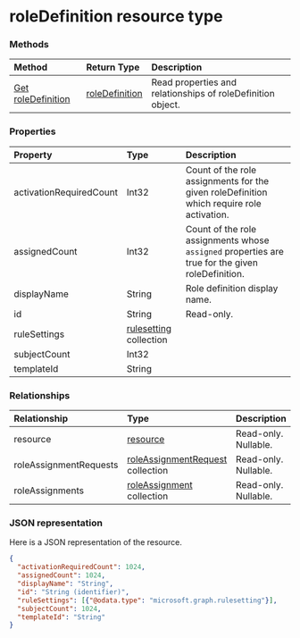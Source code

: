 # roleDefinition resource type




### Methods

| Method		   | Return Type	|Description|
|:---------------|:--------|:----------|
|[Get roleDefinition](../api/roledefinition_get.md) | [roleDefinition](roledefinition.md) |Read properties and relationships of roleDefinition object.|


### Properties
| Property	   | Type	|Description|
|:---------------|:--------|:----------|
|activationRequiredCount|Int32|Count of the role assignments for the given roleDefinition which require role activation.|
|assignedCount|Int32|Count of the role assignments whose  ```assigned``` properties are true for the given roleDefinition. |
|displayName|String|Role definition display name.|
|id|String| Read-only.|
|ruleSettings|[rulesetting](rulesetting.md) collection||
|subjectCount|Int32||
|templateId|String||

### Relationships
| Relationship | Type	|Description|
|:---------------|:--------|:----------|
|resource|[resource](resource.md)| Read-only. Nullable.|
|roleAssignmentRequests|[roleAssignmentRequest](roleassignmentrequest.md) collection| Read-only. Nullable.|
|roleAssignments|[roleAssignment](roleassignment.md) collection| Read-only. Nullable.|

### JSON representation

Here is a JSON representation of the resource.

<!-- {
  "blockType": "resource",
  "optionalProperties": [

  ],
  "@odata.type": "microsoft.graph.roleDefinition"
}-->

```json
{
  "activationRequiredCount": 1024,
  "assignedCount": 1024,
  "displayName": "String",
  "id": "String (identifier)",
  "ruleSettings": [{"@odata.type": "microsoft.graph.rulesetting"}],
  "subjectCount": 1024,
  "templateId": "String"
}

```

<!-- uuid: 8fcb5dbc-d5aa-4681-8e31-b001d5168d79
2015-10-25 14:57:30 UTC -->
<!-- {
  "type": "#page.annotation",
  "description": "roleDefinition resource",
  "keywords": "",
  "section": "documentation",
  "tocPath": ""
}-->
